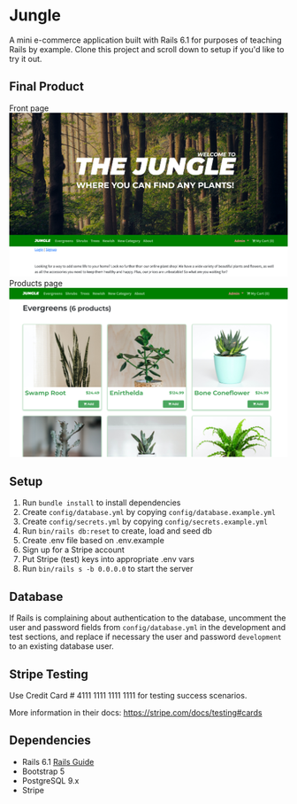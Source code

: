 # Jungle

A mini e-commerce application built with Rails 6.1 for purposes of teaching Rails by example. Clone this project and scroll down to setup if you'd like to try it out.

## Final Product

Front page
!["Screenshot of start page"](https://github.com/Coltonb-boop/jungle/blob/master/docs/jg_homepage.png?raw=true)
Products page
!["Screenshot of products"](https://github.com/Coltonb-boop/jungle/blob/master/docs/jg_products_page.png?raw=true)

## Setup

1. Run `bundle install` to install dependencies
2. Create `config/database.yml` by copying `config/database.example.yml`
3. Create `config/secrets.yml` by copying `config/secrets.example.yml`
4. Run `bin/rails db:reset` to create, load and seed db
5. Create .env file based on .env.example
6. Sign up for a Stripe account
7. Put Stripe (test) keys into appropriate .env vars
8. Run `bin/rails s -b 0.0.0.0` to start the server

## Database

If Rails is complaining about authentication to the database, uncomment the user and password fields from `config/database.yml` in the development and test sections, and replace if necessary the user and password `development` to an existing database user.

## Stripe Testing

Use Credit Card # 4111 1111 1111 1111 for testing success scenarios.

More information in their docs: <https://stripe.com/docs/testing#cards>

## Dependencies

- Rails 6.1 [Rails Guide](http://guides.rubyonrails.org/v6.1/)
- Bootstrap 5
- PostgreSQL 9.x
- Stripe
